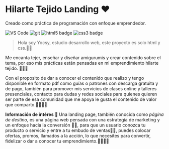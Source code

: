 # Hilarte Tejido Landing ❤
Creado como práctica de programación con enfoque emprendedor.
<p>
<img
  alt="VS Code"
  src="https://img.shields.io/static/v1?style=flat-square&message=VS+Code&color=007ACC&logo=Visual+Studio+Code&logoColor=FFFFFF&label="
/>
<img
  alt="git"
  src="https://img.shields.io/badge/-Git-F05032?&style=flat-square&logo=git&logoColor=white"
/>
<img
  alt="html5 badge"
  src="https://img.shields.io/badge/HTML5-E34F26?style=flat-square&logo=css3&logoColor=white"
/>
<img
  alt="css3 badge"
  src="https://img.shields.io/badge/CSS3-1572B6?style=flat-square&logo=css3&logoColor=white"
/>
</p>

>Hola soy Yocsy, estudio desarrollo web, este proyecto es solo html y css.🥰🤗

Me encanta tejer, enseñar y diseñar amigurumis y crear contenido sobre el tema, por eso mis prácticas están pensadas en mi emprendimiento hilarte tejido. 🙋🏽‍♀️

Con el proposito de dar a conocer el contenido que realizo y tengo disponible en formato pdf  como guías o patrones con descarga gratuita y de pago, también para promover mis servicios de clases online y talleres presenciales, contacto para dudas y redes sociales para quienes quieren ser parte de esa comunidad que me apoya le gusta el contenido de valor que comparto.🧶🙇🏽‍♀️

**Información de intéres** 👀
Una landing page, también conocida como *página de destino*, es una página web pensada con una estrategía de marketing y un enfoque hacia la conversión 🤳🏽, para que un usuario conozca tu producto o servicio y  entre a tu embudo de ventas🤝🏽, puedes colocar ofertas, promos, llamados a la acción, lo que necesites para convertir, fidelizar o dar a conocer tu emprendimiento.🙌🏽✌🏽



